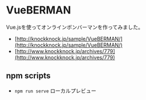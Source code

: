 # VueBERMAN

Vue.jsを使ってオンラインボンバーマンを作ってみました。

+ [http://knockknock.jp/sample/VueBERMAN/](http://knockknock.jp/sample/VueBERMAN/)
+ [http://www.knockknock.jp/archives/779](http://www.knockknock.jp/archives/779)

## npm scripts

+ `npm run serve`
    ローカルプレビュー
